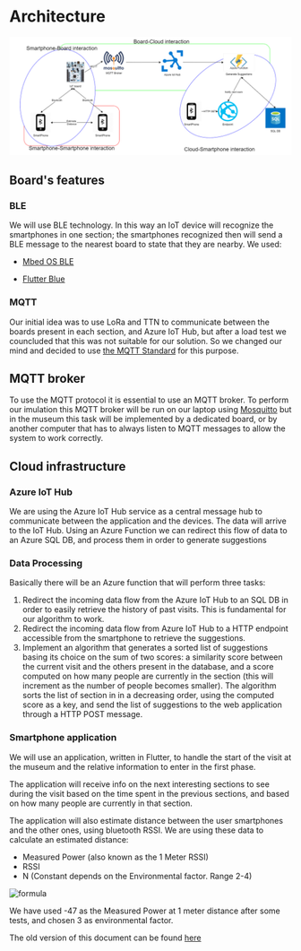 # Architecture

![Diagram](Images/Architecture_diagram.png)

## Board's features

### BLE

We will use BLE technology. In this way an IoT device will recognize the smartphones in one section; the smartphones recognized then will send a BLE message to the nearest board to state that they are nearby.
We used:

* [Mbed OS BLE](https://os.mbed.com/teams/Bluetooth-Low-Energy/)

* [Flutter Blue](https://pub.dev/packages/flutter_blue)

### MQTT

Our initial idea was to use LoRa and TTN to communicate between the boards present in each section, and Azure IoT Hub, but after a load test we councluded that this was not suitable for our solution. So we changed our mind and decided to use [the MQTT Standard](https://it.wikipedia.org/wiki/MQTT) for this purpose.

## MQTT broker

To use the MQTT protocol it is essential to use an MQTT broker. To perform our imulation this MQTT broker will be run on our laptop using [Mosquitto](www.mosquitto.org) but in the museum this task will be implemented by a dedicated board, or by another computer that has to always listen to MQTT messages to allow the system to work correctly.

## Cloud infrastructure

### Azure IoT Hub

We are using the Azure IoT Hub service as a central message hub to communicate between the application and the devices. The data will arrive to the IoT Hub. Using an Azure Function we can redirect this flow of data to an Azure SQL DB, and process them in order to generate suggestions

### Data Processing

Basically there will be an Azure function that will perform three tasks:

1. Redirect the incoming data flow from the Azure IoT Hub to an SQL DB in order to easily retrieve the history of past visits. This is fundamental for our algorithm to work.
2. Redirect the incoming data flow from Azure IoT Hub to a HTTP endpoint accessible from the smartphone to retrieve the suggestions.
3. Implement an algorithm that generates a sorted list of suggestions basing its choice on the sum of two scores: a similarity score between the current visit and the others present in the database,  and a score computed on how many people are currently in the section (this will increment as the number of people becomes smaller). The algorithm sorts the list of section in in a decreasing order, using the computed score as a key, and send the list of suggestions to the web application through a HTTP POST message.

### Smartphone application

We will use an application, written in Flutter, to handle the start of the visit at the museum and the relative information to enter in the first phase.

The application will receive info on the next interesting sections to see during the visit based on the time spent in the previous sections, and based on how many people are currently in that section.

The application will also estimate distance between the user smartphones and the other ones, using bluetooth RSSI.
We are using these data to calculate an estimated distance:

* Measured Power (also known as the 1 Meter RSSI)
* RSSI
* N (Constant depends on the Environmental factor. Range 2-4)

![formula](https://iotandelectronics.files.wordpress.com/2016/10/rssi-to-distance.jpg?w=696)

We have used -47 as the Measured Power at 1 meter distance after some tests, and chosen 3 as environmental factor.


The old version of this document can be found [here](OlderVersions/Architecture02)